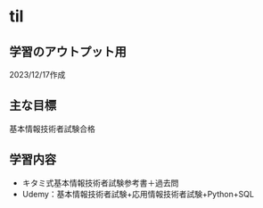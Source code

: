 # til
## 学習のアウトプット用
2023/12/17作成

## 主な目標
基本情報技術者試験合格


## 学習内容
* キタミ式基本情報技術者試験参考書＋過去問  
* Udemy：基本情報技術者試験+応用情報技術者試験+Python+SQL
